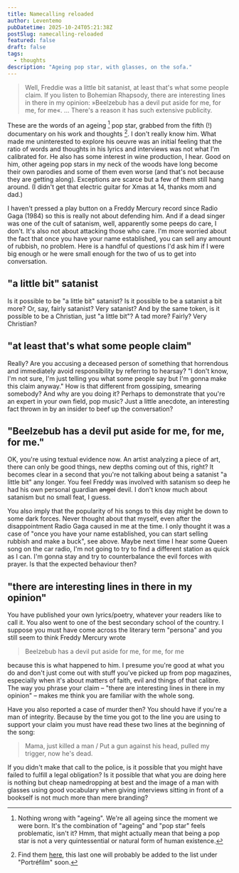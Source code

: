 ```yaml
---
title: Namecalling reloaded
author: Leventemo
pubDatetime: 2025-10-24T05:21:38Z
postSlug: namecalling-reloaded
featured: false
draft: false
tags:
  - thoughts
description: "Ageing pop star, with glasses, on the sofa."
---
```


>Well, Freddie was a little bit satanist, at least that's what some people claim. If you listen to Bohemian Rhapsody, there are interesting lines in there in my opinion: »Beelzebub has a devil put aside for me, for me, for me«. ... There's a reason it has such extensive publicity.

These are the words of an ageing [^1] pop star, grabbed from the fifth (!) documentary on his work and thoughts [^2]. I don't really know him. What made me uninterested to explore his oeuvre was an initial feeling that the ratio of words and thoughts in his lyrics and interviews was not what I'm calibrated for. He also has some interest in wine production, I hear. Good on him, other ageing pop stars in my neck of the woods have long become their own parodies and some of them even worse (and that's not because they are getting along). Exceptions are scarce but a few of them still hang around. (I didn't get that electric guitar for Xmas at 14, thanks mom and dad.)

I haven't pressed a play button on a Freddy Mercury record since Radio Gaga (1984) so this is really not about defending him. And if a dead singer was one of the cult of satanism, well, apparently some peeps do care, I don't. It's also not about attacking those who care. I'm more worried about the fact that once you have your name established, you can sell any amount of rubbish, no problem. Here is a handful of questions I'd ask him if I were big enough or he were small enough for the two of us to get into conversation.

## "a little bit" satanist

Is it possible to be "a little bit" satanist? Is it possible to be a satanist a bit more? Or, say, fairly satanist? Very satanist? And by the same token, is it possible to be a Christian, just "a little bit"? A tad more? Fairly? Very Christian?

## "at least that's what some people claim"

Really? Are you accusing a deceased person of something that horrendous and immediately avoid responsibility by referring to hearsay? "I don't know, I'm not sure, I'm just telling you what some people say but I'm gonna make this claim anyway." How is that different from gossiping, smearing somebody? And why are you doing it? Perhaps to demonstrate that you're an expert in your own field, pop music? Just a little anecdote, an interesting fact thrown in by an insider to beef up the conversation?

## "Beelzebub has a devil put aside for me, for me, for me."

OK, you're using textual evidence now. An artist analyzing a piece of art, there can only be good things, new depths coming out of this, right? It becomes clear in a second that you're not talking about being a satanist "a little bit" any longer. You feel Freddy was involved with satanism so deep he had his own personal guardian ~~angel~~ devil. I don't know much about satanism but no small feat, I guess.

You also imply that the popularity of his songs to this day might be down to some dark forces. Never thought about that myself, even after the disappointment Radio Gaga caused in me at the time. I only thought it was a case of "once you have your name established, you can start selling rubbish and make a buck", see above. Maybe next time I hear some Queen song on the car radio, I'm not going to try to find a different station as quick as I can. I'm gonna stay and try to counterbalance the evil forces with prayer. Is that the expected behaviour then?

## "there are interesting lines in there in my opinion"

You have published your own lyrics/poetry, whatever your readers like to call it. You also went to one of the best secondary school of the country. I suppose you must have come across the literary term "persona" and you still seem to think Freddy Mercury wrote

>Beelzebub has a devil put aside for me, for me, for me

because this is what happened to him. I presume you're good at what you do and don't just come out with stuff you've picked up from pop magazines, especially when it's about matters of faith, evil and things of that calibre. The way you phrase your claim – "there are interesting lines in there in my opinion" – makes me think you are familiar with the whole song.

Have you also reported a case of murder then? You should have if you're a man of integrity. Because by the time you got to the line you are using to support your claim you must have read these two lines at the beginning of the song:

>Mama, just killed a man / Put a gun against his head, pulled my trigger, now he's dead.

If you didn't make that call to the police, is it possible that you might have failed to fulfill a legal obligation? Is it possible that what you are doing here is nothing but cheap namedropping at best and the image of a man with glasses using good vocabulary when giving interviews sitting in front of a bookself is not much more than mere branding?

[^1]: Nothing wrong with "ageing". We're all ageing since the moment we were born. It's the combination of "ageing" and "pop star" feels problematic, isn't it? Hmm, that might actually mean that being a pop star is not a very quintessential or natural form of human existence.

[^2]: Find them [here](https://hu.wikipedia.org/wiki/Kov%C3%A1cs_%C3%81kos_(zen%C3%A9sz)), this last one will probably be added to the list under "Portréfilm" soon.
